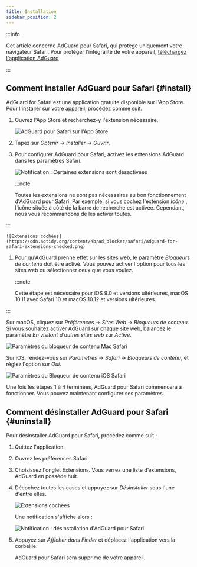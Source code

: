 ```yaml
---
title: Installation
sidebar_position: 2
---
```


:::info

Cet article concerne AdGuard pour Safari, qui protège uniquement votre navigateur Safari. Pour protéger l'intégralité de votre appareil, [téléchargez l'application AdGuard](https://agrd.io/download-kb-adblock)

:::

## Comment installer AdGuard pour Safari {#install}

AdGuard for Safari est une application gratuite disponible sur l'App Store. Pour l'installer sur votre appareil, procédez comme suit.

1. Ouvrez l'App Store et recherchez-y l'extension nécessaire.

    ![AdGuard pour Safari sur l'App Store](https://cdn.adtidy.org/content/Kb/ad_blocker/safari/adguard-for-safari-app-store.png)

1. Tapez sur *Obtenir* → *Installer* → *Ouvrir*.

1. Pour configurer AdGuard pour Safari, activez les extensions AdGuard dans les paramètres Safari.

    ![Notification : Certaines extensions sont désactivées](https://cdn.adtidy.org/content/Kb/ad_blocker/safari/adguard-for-safari-notification.png)

    :::note

    Toutes les extensions ne sont pas nécessaires au bon fonctionnement d'AdGuard pour Safari. Par exemple, si vous cochez l'extension *Icône* , l'icône située à côté de la barre de recherche est activée. Cependant, nous vous recommandons de les activer toutes.


:::

    ![Extensions cochées](https://cdn.adtidy.org/content/Kb/ad_blocker/safari/adguard-for-safari-extensions-checked.png)

1. Pour qu'AdGuard prenne effet sur les sites web, le paramètre *Bloqueurs de contenu* doit être activé. Vous pouvez activer l'option pour tous les sites web ou sélectionner ceux que vous voulez.

    :::note

    Cette étape est nécessaire pour iOS 9.0 et versions ultérieures, macOS 10.11 avec Safari 10 et macOS 10.12 et versions ultérieures.


:::

Sur macOS, cliquez sur *Préférences* → *Sites Web* → *Bloqueurs de contenu*. Si vous souhaitez activer AdGuard sur chaque site web, balancez le paramètre *En visitant d'autres sites web* sur *Activé*.

![Paramètres du bloqueur de contenu Mac Safari](https://i0.imgs.ovh/2023/10/26/Fmc9U.png)
<!-- adguard-for-safari-content-blocker-setting-macos.png -->

Sur iOS, rendez-vous sur *Paramètres* → *Safari* → *Bloqueurs de contenu*, et réglez l'option sur *Oui*.

![Paramètres du Bloqueur de contenu iOS Safari](https://i0.imgs.ovh/2023/10/26/FmgM0.jpeg)
<!-- adguard-for-safari-content-blocker-setting-ios.jpg -->

Une fois les étapes 1 à 4 terminées, AdGuard pour Safari commencera à fonctionner. Vous pouvez maintenant configurer ses paramètres.

## Comment désinstaller AdGuard pour Safari {#uninstall}

Pour désinstaller AdGuard pour Safari, procédez comme suit :

1. Quittez l'application.

1. Ouvrez les préférences Safari.

1. Choisissez l'onglet Extensions. Vous verrez une liste d’extensions, AdGuard en possède huit.

1. Décochez toutes les cases et appuyez sur *Désinstaller* sous l'une d'entre elles.

    ![Extensions cochées](https://cdn.adtidy.org/public/Adguard/kb/installation/Safari/extensionschecked.png)

    Une notification s'affiche alors :

    ![Notification : désinstallation d'AdGuard pour Safari](https://cdn.adtidy.org/public/Adguard/kb/installation/Safari/showinfinder.png)

1. Appuyez sur *Afficher dans Finder* et déplacez l'application vers la corbeille.

    AdGuard pour Safari sera supprimé de votre appareil.
